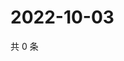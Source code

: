 # 2022-10-03

共 0 条

<!-- BEGIN WEIBO -->
<!-- 最后更新时间 Mon Oct 03 2022 16:09:13 GMT+0800 (China Standard Time) -->

<!-- END WEIBO -->
